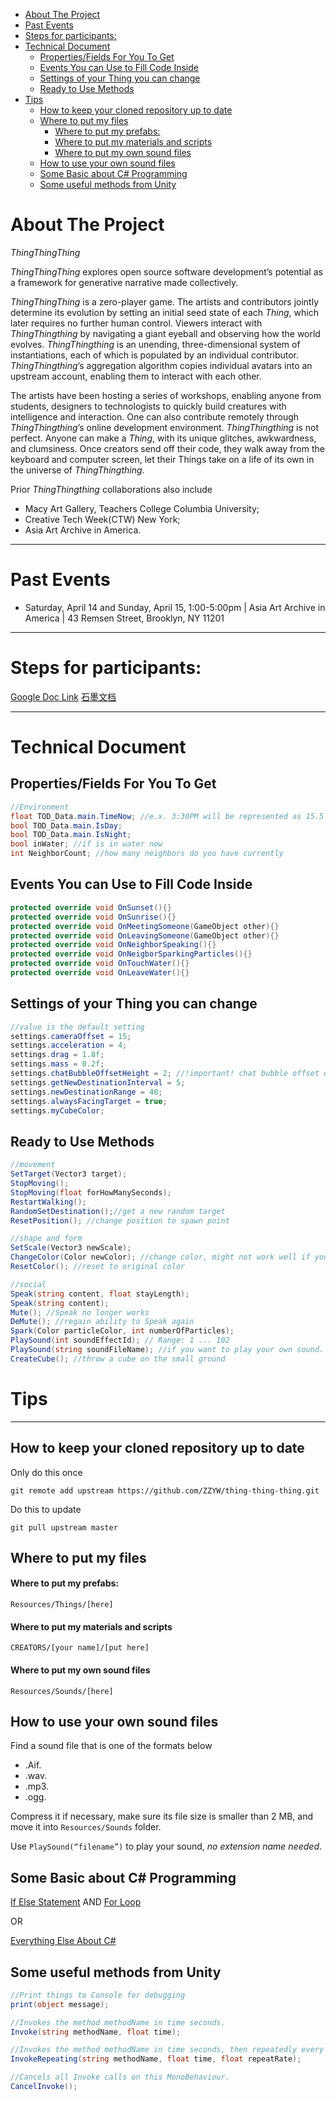 <!-- START doctoc generated TOC please keep comment here to allow auto update -->
<!-- DON'T EDIT THIS SECTION, INSTEAD RE-RUN doctoc TO UPDATE -->

- [About The Project](#about-the-project)
- [Past Events](#past-events)
- [Steps for participants:](#steps-for-participants)
- [Technical Document](#technical-document)
  - [Properties/Fields For You To Get](#propertiesfields-for-you-to-get)
  - [Events You can Use to Fill Code Inside](#events-you-can-use-to-fill-code-inside)
  - [Settings of your Thing you can change](#settings-of-your-thing-you-can-change)
  - [Ready to Use Methods](#ready-to-use-methods)
- [Tips](#tips)
  - [How to keep your cloned repository up to date](#how-to-keep-your-cloned-repository-up-to-date)
  - [Where to put my files](#where-to-put-my-files)
      - [Where to put my prefabs:](#where-to-put-my-prefabs)
      - [Where to put my materials and scripts](#where-to-put-my-materials-and-scripts)
      - [Where to put my own sound files](#where-to-put-my-own-sound-files)
  - [How to use your own sound files](#how-to-use-your-own-sound-files)
  - [Some Basic about C# Programming](#some-basic-about-c-programming)
  - [Some useful methods from Unity](#some-useful-methods-from-unity)

<!-- END doctoc generated TOC please keep comment here to allow auto update -->

# About The Project

_ThingThingThing_

_ThingThingThing_ explores open source software development’s potential as a framework for generative narrative made collectively.

_ThingThingThing_ is a zero-player game. The artists and contributors jointly determine its evolution by setting an initial seed state of each _Thing_, which later requires no further human control. Viewers interact with _ThingThingthing_ by navigating a giant eyeball and observing how the world evolves. _ThingThingthing_ is an unending, three-dimensional system of instantiations, each of which is populated by an individual contributor. _ThingThingthing_’s aggregation algorithm copies individual avatars into an upstream account, enabling them to interact with each other.

The artists have been hosting a series of workshops, enabling anyone from students, designers to technologists to quickly build creatures with intelligence and interaction. One can also contribute remotely through _ThingThingthing_’s online development environment. _ThingThingthing_ is not perfect. Anyone can make a _Thing_, with its unique glitches, awkwardness, and clumsiness. Once creators send off their code, they walk away from the keyboard and computer screen, let their Things take on a life of its own in the universe of _ThingThingthing_.

Prior _ThingThingthing_ collaborations also include

- Macy Art Gallery, Teachers College Columbia University;
- Creative Tech Week(CTW) New York;
- Asia Art Archive in America.

<!-- ---------- -->

<!-- # Collaborators and Their _Things_

- Zhenzhen  `PrinceZ`
- Yang `Elo` & `Dummy`
- Jingling `JZ` & `JZPig`
- Evian `Cloud Cloud` & `Sheep_Mushy`
- Sara `Margarita` & `Tomas`
- JHMun `Chicken` -->

---

# Past Events

- Saturday, April 14 and Sunday, April 15, 1:00-5:00pm | Asia Art Archive in America | 43 Remsen Street, Brooklyn, NY 11201

---

# Steps for participants:

[Google Doc Link](https://docs.google.com/document/d/18rqBA01xjrEOiLuYqoa7b_HeCmha066y6eLI37iUFIA/edit?usp=sharing)
[石墨文档](https://shimo.im/docs/DhxNEZhaCGgABntM/)

---

# Technical Document

## Properties/Fields For You To Get

```csharp
//Environment
float TOD_Data.main.TimeNow; //e.x. 3:30PM will be represented as 15.5
bool TOD_Data.main.IsDay;
bool TOD_Data.main.IsNight;
bool inWater; //if is in water now
int NeighborCount; //how many neighbors do you have currently
```

## Events You can Use to Fill Code Inside

```csharp
protected override void OnSunset(){}
protected override void OnSunrise(){}
protected override void OnMeetingSomeone(GameObject other){}
protected override void OnLeavingSomeone(GameObject other){}
protected override void OnNeighborSpeaking(){}
protected override void OnNeigborSparkingParticles(){}
protected override void OnTouchWater(){}
protected override void OnLeaveWater(){}
```

## Settings of your Thing you can change

```csharp
//value is the default setting
settings.cameraOffset = 15;
settings.acceleration = 4;
settings.drag = 1.8f;
settings.mass = 0.2f;
settings.chatBubbleOffsetHeight = 2; //!important! chat bubble offset on Y axis, adjust to avoid chat bubble being blocked by your model
settings.getNewDestinationInterval = 5;
settings.newDestinationRange = 40;
settings.alwaysFacingTarget = true;
settings.myCubeColor;
```

## Ready to Use Methods

```csharp
//movement
SetTarget(Vector3 target);
StopMoving();
StopMoving(float forHowManySeconds);
RestartWalking();
RandomSetDestination();//get a new random target
ResetPosition(); //change position to spawn point

//shape and form
SetScale(Vector3 newScale);
ChangeColor(Color newColor); //change color, might not work well if you have more than one renderer or more than one material
ResetColor(); //reset to original color

//social
Speak(string content, float stayLength);
Speak(string content);
Mute(); //Speak no longer works
DeMute(); //regain ability to Speak again
Spark(Color particleColor, int numberOfParticles);
PlaySound(int soundEffectId); // Range: 1 ... 102
PlaySound(string soundFileName); //if you want to play your own sound. but pls make your sound short!!!
CreateCube(); //throw a cube on the small ground
```

# Tips

---

## How to keep your cloned repository up to date

Only do this once

`git remote add upstream https://github.com/ZZYW/thing-thing-thing.git`

Do this to update

`git pull upstream master`

## Where to put my files

#### Where to put my prefabs:

`Resources/Things/[here]`

#### Where to put my materials and scripts

`CREATORS/[your name]/[put here]`

#### Where to put my own sound files

`Resources/Sounds/[here]`

## How to use your own sound files

Find a sound file that is one of the formats below

- .Aif.
- .wav.
- .mp3.
- .ogg.

Compress it if necessary, make sure its file size is smaller than 2 MB, and move it into `Resources/Sounds` folder.

Use `PlaySound(“filename”)` to play your sound, *no extension name needed*.

## Some Basic about C# Programming

[If Else Statement](https://docs.microsoft.com/en-us/dotnet/csharp/language-reference/keywords/if-else)
AND
[For Loop](https://docs.microsoft.com/en-us/dotnet/csharp/language-reference/keywords/for)

OR

[Everything Else About C#](https://docs.microsoft.com/en-us/dotnet/csharp/index)

## Some useful methods from Unity

```csharp
//Print things to Console for debugging
print(object message);

//Invokes the method methodName in time seconds.
Invoke(string methodName, float time);

//Invokes the method methodName in time seconds, then repeatedly every repeatRate seconds.
InvokeRepeating(string methodName, float time, float repeatRate);

//Cancels all Invoke calls on this MonoBehaviour.
CancelInvoke();
```
